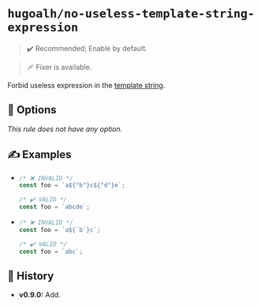 # `hugoalh/no-useless-template-string-expression`

> ✔️ Recommended; Enable by default.

> 🩹 Fixer is available.

Forbid useless expression in the [template string][ecmascript-template-string].

## 🔧 Options

*This rule does not have any option.*

## ✍️ Examples

- ```ts
  /* ❌ INVALID */
  const foo = `a${"b"}c${"d"}e`;

  /* ✔️ VALID */
  const foo = `abcde`;
  ```
- ```ts
  /* ❌ INVALID */
  const foo = `a${`b`}c`;

  /* ✔️ VALID */
  const foo = `abc`;
  ```

## 📜 History

- **v0.9.0:** Add.

[ecmascript-template-string]: https://developer.mozilla.org/en-US/docs/Web/JavaScript/Reference/Template_literals
